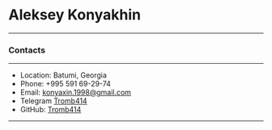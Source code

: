 # Aleksey Konyakhin
-----------
### Contacts
-----------

* Location: Batumi, Georgia
* Phone: +995 591 69-29-74
* Email: konyaxin.1998@gmail.com
* Telegram [Tromb414](https://t.me/TROMB414)
* GitHub: [Tromb414](https://github.com/Tromb414)
-----------


